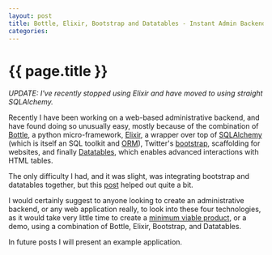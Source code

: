 ```yaml
---
layout: post
title: Bottle, Elixir, Bootstrap and Datatables - Instant Admin Backend
categories:
---
```


# {{ page.title }}

_UPDATE: I've recently stopped using Elixir and have moved to using straight SQLAlchemy._

Recently I have been working on a web-based administrative backend, and have found doing so unusually easy, mostly because of the combination of [Bottle](http://bottlepy.org/), a python micro-framework, [Elixir](http://elixir.ematia.de/), a wrapper over top of [SQLAlchemy](http://www.sqlalchemy.org/) (which is itself an SQL toolkit and [ORM](http://en.wikipedia.org/wiki/Object-relational_mapping)), Twitter's [bootstrap](http://twitter.github.com/bootstrap/), scaffolding for websites, and finally [Datatables](http://datatables.net/), which enables advanced interactions with HTML tables.

The only difficulty I had, and it was slight, was integrating bootstrap and datatables together, but this [post](http://datatables.net/blog/Twitter_Bootstrap_2) helped out quite a bit.

I would certainly suggest to anyone looking to create an administrative backend, or any web application really, to look into these four technologies, as it would take very little time to create a [minimum viable product](http://en.wikipedia.org/wiki/Minimum_viable_product), or a demo, using a combination of Bottle, Elixir, Bootstrap, and Datatables.

In future posts I will present an example application.
